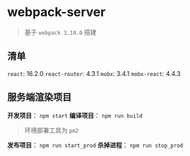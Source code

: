 # webpack-server

> 基于 `webpack 3.10.0` 搭建

## 清单

`react`: 16.2.0
`react-router`: 4.3.1
`mobx`: 3.4.1
`mobx-react`: 4.4.3

## 服务端渲染项目

**开发项目**： `npm start`
**编译项目**： `npm run build`

> 环境部署工具为 `pm2`

**发布项目**： `npm run start_prod`
**杀掉进程**： `npm run stop_prod`
